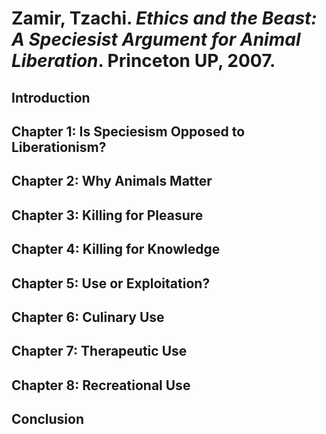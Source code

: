 Zamir, Tzachi. *Ethics and the Beast: A Speciesist Argument for Animal Liberation*. Princeton UP, 2007.
===

Introduction
---

Chapter 1: Is Speciesism Opposed to Liberationism?
---

Chapter 2: Why Animals Matter
---

Chapter 3: Killing for Pleasure
---

Chapter 4: Killing for Knowledge
---

Chapter 5: Use or Exploitation?
---

Chapter 6: Culinary Use
---

Chapter 7: Therapeutic Use
---

Chapter 8: Recreational Use
---

Conclusion
---
